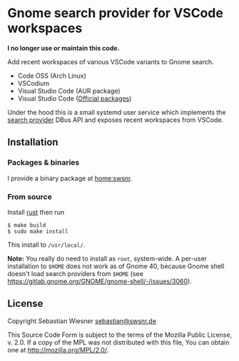 # Gnome search provider for VSCode workspaces

**I no longer use or maintain this code.**

Add recent workspaces of various VSCode variants to Gnome search.

- Code OSS (Arch Linux)
- VSCodium
- Visual Studio Code (AUR package)
- Visual Studio Code ([Official packages](https://code.visualstudio.com/download))

Under the hood this is a small systemd user service which implements the [search provider][1] DBus API and exposes recent workspaces from VSCode.

[1]: https://developer.gnome.org/SearchProvider/documentation/tutorials/search-provider.html

## Installation

### Packages & binaries

I provide a binary package at [home:swsnr](https://build.opensuse.org/repositories/home:swsnr).

### From source

Install [rust](https://www.rust-lang.org/tools/install) then run

```console
$ make build
$ sudo make install
```

This install to `/usr/local/`.

**Note:** You really do need to install as `root`, system-wide.
A per-user installation to `$HOME` does not work as of Gnome 40, because Gnome shell doesn't load search providers from `$HOME` (see <https://gitlab.gnome.org/GNOME/gnome-shell/-/issues/3060>).

## License

Copyright Sebastian Wiesner <sebastian@swsnr.de>

This Source Code Form is subject to the terms of the Mozilla Public
License, v. 2.0. If a copy of the MPL was not distributed with this
file, You can obtain one at <http://mozilla.org/MPL/2.0/>.
